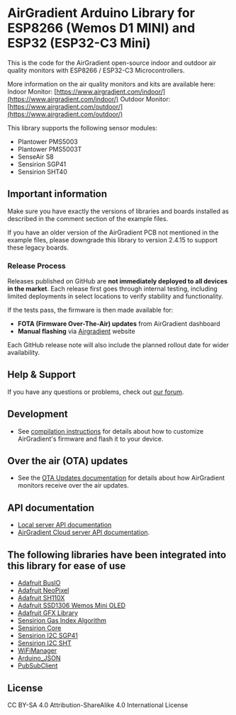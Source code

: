 AirGradient Arduino Library for ESP8266 (Wemos D1 MINI) and ESP32 (ESP32-C3 Mini)
=====================================================================================================

This is the code for the AirGradient open-source indoor and outdoor air quality monitors with ESP8266 / ESP32-C3 Microcontrollers.

More information on the air quality monitors and kits are available here:
Indoor Monitor: [https://www.airgradient.com/indoor/](https://www.airgradient.com/indoor/)
Outdoor Monitor: [https://www.airgradient.com/outdoor/](https://www.airgradient.com/outdoor/)

This library supports the following sensor modules:
- Plantower PMS5003
- Plantower PMS5003T
- SenseAir S8
- Sensirion SGP41
- Sensirion SHT40

## Important information

Make sure you have exactly the versions of libraries and boards installed as described in the comment section of the example files.

If you have an older version of the AirGradient PCB not mentioned in the example files, please downgrade this library to version 2.4.15 to support these legacy boards.

### Release Process

Releases published on GitHub are **not immediately deployed to all devices in the market**. Each release first goes through internal testing, including limited deployments in select locations to verify stability and functionality.

If the tests pass, the firmware is then made available for:
- **FOTA (Firmware Over-The-Air) updates** from AirGradient dashboard
- **Manual flashing** via [Airgradient](https://www.airgradient.com/documentation/firmwares/) website

Each GitHub release note will also include the planned rollout date for wider availability.

## Help & Support

If you have any questions or problems, check out [our forum](https://forum.airgradient.com/). 

## Development

* See [compilation instructions](/docs/howto-compile.md) for details about how to customize AirGradient's firmware and flash it to your device.

## Over the air (OTA) updates

* See the [OTA Updates documentation](/docs/ota-updates.md) for details about how AirGradient monitors receive over the air updates.

## API documentation

* [Local server API documentation](/docs/local-server.md)
* [AirGradient Cloud server API documentation](https://api.airgradient.com/public/docs/api/v1/).

## The following libraries have been integrated into this library for ease of use

- [Adafruit BusIO](https://github.com/adafruit/Adafruit_BusIO)
- [Adafruit NeoPixel](https://github.com/adafruit/Adafruit_NeoPixel)
- [Adafruit SH110X](https://github.com/adafruit/Adafruit_SH110X)
- [Adafruit SSD1306 Wemos Mini OLED](https://github.com/stblassitude/Adafruit_SSD1306_Wemos_OLED)
- [Adafruit GFX Library](https://github.com/adafruit/Adafruit-GFX-Library)
- [Sensirion Gas Index Algorithm](https://github.com/Sensirion/arduino-gas-index-algorithm)
- [Sensirion Core](https://github.com/Sensirion/arduino-core/)
- [Sensirion I2C SGP41](https://github.com/Sensirion/arduino-i2c-sgp41)
- [Sensirion I2C SHT](https://github.com/Sensirion/arduino-sht)
- [WiFiManager](https://github.com/tzapu/WiFiManager)
- [Arduino_JSON](https://github.com/arduino-libraries/Arduino_JSON)
- [PubSubClient](https://github.com/knolleary/pubsubclient)

## License
CC BY-SA 4.0 Attribution-ShareAlike 4.0 International License
